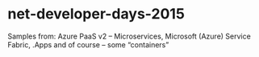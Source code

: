 # net-developer-days-2015
Samples from: Azure PaaS v2 – Microservices, Microsoft (Azure) Service Fabric, .Apps and of course – some “containers”
